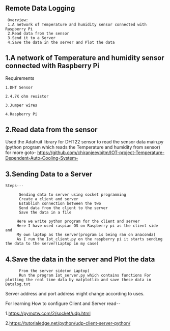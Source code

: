 ## Remote Data Logging
	 Overview:
	 1.A network of Temperature and humidity sensor connected with Raspberry Pi
	 2.Read data from the sensor
	 3.Send it to a Server
	 4.Save the data in the server and Plot the data



## 1.A network of Temperature and humidity sensor connected with Raspberry Pi
  
  Requirements
    
    1.DHT Sensor
    
    2.4.7K ohm resistor 
    
    3.Jumper wires
    
    4.Raspberry Pi 
			

## 2.Read data from the sensor
Used the Adafruit library for DHT22 sensor to read the sensor data
main.py (python program which reads the Temperature and humidity from sensor)
for more goto-
https://github.com/chiranjeevbitm/IOT-project-Temperature-Dependent-Auto-Cooling-System-

## 3.Sending Data to a Server
    Steps---

          Sending data to server using socket programming 
          Create a client and server 
          Establish connection between the two
          Send data from the client to the server
          Save the data in a file

         Here we write python program for the client and server
         Here I have used raspian OS on Raspberry pi as the client side and 
         My own laptop as the server(program is being ran on anaconda)
         As I run the Iot_client.py on the raspberry pi it starts sending the data to the server(Laptop in my case)

## 4.Save the data in the server and Plot the data

	 	  From the server side(on Laptop)
	 	  Run the program Iot_server.py which contains functions For plotting the real time data by matplotlib and save these data in Datalog.txt


Server address and port address might change according to uses.
    
  For learning How to configure Client and Server read--

   1.https://pymotw.com/2/socket/udp.html

   2.https://tutorialedge.net/python/udp-client-server-python/






